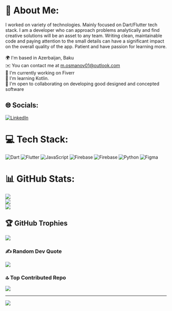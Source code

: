 # 💫 About Me:
I worked on variety of technologies. Mainly focused on Dart/Flutter tech stack. I am a developer who can approach problems analytically and find creative solutions will be an asset to any team. Writing clean, maintainable code and paying attention to the small details can have a significant impact on the overall quality of the app. Patient and have passion for learning more.<br><br>🌍  I'm based in Azerbaijan, Baku<br>✉️  You can contact me at m.osmanov01@outlook.com<br>🚀  I'm currently working on Fiverr<br>🧠  I'm learning Kotlin.<br>🤝  I'm open to collaborating on developing good designed and concepted software


## 🌐 Socials:
[![LinkedIn](https://img.shields.io/badge/LinkedIn-%230077B5.svg?logo=linkedin&logoColor=white)](https://linkedin.com/in/https://www.linkedin.com/in/mahammadosmanov/) 

# 💻 Tech Stack:
![Dart](https://img.shields.io/badge/dart-%230175C2.svg?style=for-the-badge&logo=dart&logoColor=white) ![Flutter](https://img.shields.io/badge/Flutter-%2302569B.svg?style=for-the-badge&logo=Flutter&logoColor=white) ![JavaScript](https://img.shields.io/badge/javascript-%23323330.svg?style=for-the-badge&logo=javascript&logoColor=%23F7DF1E) ![Firebase](https://img.shields.io/badge/firebase-%23039BE5.svg?style=for-the-badge&logo=firebase) ![Firebase](https://img.shields.io/badge/firebase-a08021?style=for-the-badge&logo=firebase&logoColor=ffcd34) ![Python](https://img.shields.io/badge/python-3670A0?style=for-the-badge&logo=python&logoColor=ffdd54) ![Figma](https://img.shields.io/badge/figma-%23F24E1E.svg?style=for-the-badge&logo=figma&logoColor=white)
# 📊 GitHub Stats:
![](https://github-readme-stats.vercel.app/api?username=mahammadosmanov&theme=dark&hide_border=false&include_all_commits=false&count_private=false)<br/>
![](https://github-readme-streak-stats.herokuapp.com/?user=mahammadosmanov&theme=dark&hide_border=false)<br/>
![](https://github-readme-stats.vercel.app/api/top-langs/?username=mahammadosmanov&theme=dark&hide_border=false&include_all_commits=false&count_private=false&layout=compact)

## 🏆 GitHub Trophies
![](https://github-profile-trophy.vercel.app/?username=mahammadosmanov&theme=radical&no-frame=false&no-bg=true&margin-w=4)

### ✍️ Random Dev Quote
![](https://quotes-github-readme.vercel.app/api?type=horizontal&theme=radical)

### 🔝 Top Contributed Repo
![](https://github-contributor-stats.vercel.app/api?username=mahammadosmanov&limit=5&theme=dark&combine_all_yearly_contributions=true)

---
[![](https://visitcount.itsvg.in/api?id=mahammadosmanov&icon=0&color=0)](https://visitcount.itsvg.in)

<!-- Proudly created with GPRM ( https://gprm.itsvg.in ) -->
